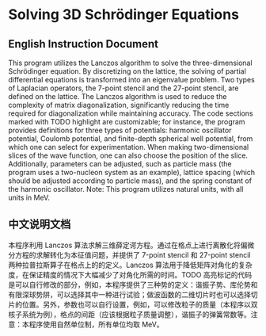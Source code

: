 # Solving 3D Schrödinger Equations

## English Instruction Document

This program utilizes the Lanczos algorithm to solve the three-dimensional Schrödinger equation. By discretizing on the lattice, the solving of partial differential equations is transformed into an eigenvalue problem. Two types of Laplacian operators, the 7-point stencil and the 27-point stencil, are defined on the lattice. The Lanczos algorithm is used to reduce the complexity of matrix diagonalization, significantly reducing the time required for diagonalization while maintaining accuracy. The code sections marked with TODO highlight are customizable; for instance, the program provides definitions for three types of potentials: harmonic oscillator potential, Coulomb potential, and finite-depth spherical well potential, from which one can select for experimentation. When making two-dimensional slices of the wave function, one can also choose the position of the slice. Additionally, parameters can be adjusted, such as particle mass (the program uses a two-nucleon system as an example), lattice spacing (which should be adjusted according to particle mass), and the spring constant of the harmonic oscillator. Note: This program utilizes natural units, with all units in MeV.

## 中文说明文档

本程序利用 Lanczos 算法求解三维薛定谔方程。通过在格点上进行离散化将偏微分方程的求解转化为本征值问题，并提供了 7-point stencil 和 27-point stencil 两种拉普拉斯算子在格点上的的定义。Lanczos 算法用于降低矩阵对角化的复杂度，在保证精度的情况下大幅减少了对角化所需的时间。TODO 高亮标记的代码是可以自行修改的部分，例如，本程序提供了三种势的定义：谐振子势、库伦势和有限深球势阱，可以选择其中一种进行试验；做波函数的二维切片时也可以选择切片的位置。另外，参数也可以自行设置，例如，可以修改粒子的质量（本程序以双核子系统为例），格点的间距（应该根据粒子质量调整），谐振子的弹簧常数等。注意：本程序使用自然单位制，所有单位均取 MeV。
